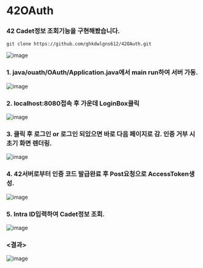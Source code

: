 # 42OAuth

### 42 Cadet정보 조회기능을 구현해봤습니다.

```
git clone https://github.com/ghkdwlgns612/42OAuth.git
```

![image](https://user-images.githubusercontent.com/68694844/127138681-73297c3b-af47-450a-b6ab-0482bc9bd38e.png)


### 1. java/ouath/OAuth/Application.java에서 main run하여 서버 가동.

![image](https://user-images.githubusercontent.com/68694844/127135281-bdc2ad63-dd3d-48fb-95ee-0a15e5f1eaa7.png)



### 2. localhost:8080접속 후 가운데 LoginBox클릭

![image](https://user-images.githubusercontent.com/68694844/127135499-c8982ab8-3165-4e90-9b6d-05da7009b0bb.png)



### 3. 클릭 후 로그인 or 로그인 되있으면 바로 다음 페이지로 감. 인증 거부 시 초기 화면 렌더링.

![image](https://user-images.githubusercontent.com/68694844/127136692-59cb6d31-ca1d-410b-834e-9061736ec6d4.png)


### 4. 42서버로부터 인증 코드 발급완료 후 Post요청으로 AccessToken생성.

![image](https://user-images.githubusercontent.com/68694844/127136783-f2cd19ae-1fb5-4da7-b693-ebf77da07601.png)



### 5. Intra ID입력하여 Cadet정보 조회.

![image](https://user-images.githubusercontent.com/68694844/127136840-9e07c6ff-34de-47b8-8e88-2cc875edc838.png)



### <결과>

![image](https://user-images.githubusercontent.com/68694844/127136885-781440aa-4c6e-407e-aef5-d34d5f66e6b4.png)



